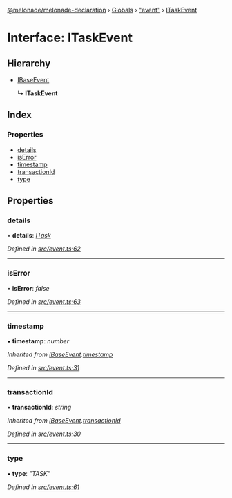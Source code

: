 [@melonade/melonade-declaration](../README.md) › [Globals](../globals.md) › ["event"](../modules/_event_.md) › [ITaskEvent](_event_.itaskevent.md)

# Interface: ITaskEvent

## Hierarchy

* [IBaseEvent](_event_.ibaseevent.md)

  ↳ **ITaskEvent**

## Index

### Properties

* [details](_event_.itaskevent.md#details)
* [isError](_event_.itaskevent.md#iserror)
* [timestamp](_event_.itaskevent.md#timestamp)
* [transactionId](_event_.itaskevent.md#transactionid)
* [type](_event_.itaskevent.md#type)

## Properties

###  details

• **details**: *[ITask](_task_.itask.md)*

*Defined in [src/event.ts:62](https://github.com/devit-tel/melonade-declaration/blob/f57d96e/src/event.ts#L62)*

___

###  isError

• **isError**: *false*

*Defined in [src/event.ts:63](https://github.com/devit-tel/melonade-declaration/blob/f57d96e/src/event.ts#L63)*

___

###  timestamp

• **timestamp**: *number*

*Inherited from [IBaseEvent](_event_.ibaseevent.md).[timestamp](_event_.ibaseevent.md#timestamp)*

*Defined in [src/event.ts:31](https://github.com/devit-tel/melonade-declaration/blob/f57d96e/src/event.ts#L31)*

___

###  transactionId

• **transactionId**: *string*

*Inherited from [IBaseEvent](_event_.ibaseevent.md).[transactionId](_event_.ibaseevent.md#transactionid)*

*Defined in [src/event.ts:30](https://github.com/devit-tel/melonade-declaration/blob/f57d96e/src/event.ts#L30)*

___

###  type

• **type**: *"TASK"*

*Defined in [src/event.ts:61](https://github.com/devit-tel/melonade-declaration/blob/f57d96e/src/event.ts#L61)*
